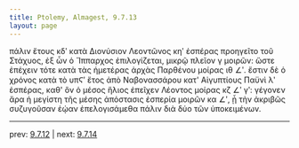 ```yaml
---
title: Ptolemy, Almagest, 9.7.13
layout: page
---
```


πάλιν ἔτους κδʹ κατὰ Διονύσιον Λεοντῶνος κηʹ ἑσπέρας προηγεῖτο τοῦ Στάχυος, ἐξ ὧν ὁ Ἵππαρχος ἐπιλογίζεται, μικρῷ πλεῖον γ μοιρῶν: ὥστε ἐπέχειν τότε κατὰ τὰς ἡμετέρας ἀρχὰς Παρθένου μοίρας ιθ ∠ʹ. ἔστιν δὲ ὁ χρόνος κατὰ τὸ υπϚʹ ἔτος ἀπὸ Ναβονασσάρου κατ' Αἰγυπτίους Παϋνὶ λʹ ἑσπέρας, καθ' ὃν ὁ μέσος ἥλιος ἐπεῖχεν Λέοντος μοίρας κζ ∠ʹ γʹ: γέγονεν ἄρα ἡ μεγίστη τῆς μέσης ἀπόστασις ἑσπερία μοιρῶν κα ∠ʹ, ᾗ τὴν ἀκριβῶς συζυγοῦσαν ἑῴαν ἐπελογισάμεθα πάλιν διὰ δύο τῶν ὑποκειμένων. 

---

prev: [9.7.12](../9.7.12/) | next: [9.7.14](../9.7.14/)

